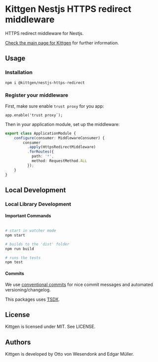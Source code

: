 # Kittgen Nestjs HTTPS redirect middleware

HTTPS redirect middleware for Nestjs.

[Check the main page for Kittgen](https://github.com/kittgen/kittgen-nestjs) for further information.

## Usage

### Installation

```bash
npm i @kittgen/nestjs-https-redirect
```

### Register your middleware

First, make sure enable `trust proxy` for you app:

```
app.enable('trust proxy`);
```

Then in your application module, set up the middleware:

```ts
export class ApplicationModule {
    configure(consumer: MiddlewareConsumer) {
        consumer
          .apply(HttpsRedirectMiddleware)
          .forRoutes({
            path: '*',
            method: RequestMethod.ALL
          });
    }
}
```

## Local Development

### Local Library Development

#### Important Commands
```bash

# start in watcher mode
npm start

# builds to the 'dist' folder
npm run build

# runs the tests
npm test

```

#### Commits

We use [conventional commits](https://www.conventionalcommits.org/en/v1.0.0/) for nice commit messages and automated versioning/changelog.

This packages uses [TSDX](https://github.com/jaredpalmer/tsdx).

## License

Kittgen is licensed under MIT. See LICENSE.

## Authors

Kittgen is developed by Otto von Wesendonk and Edgar Müller.
